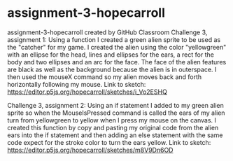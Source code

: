 # assignment-3-hopecarroll
assignment-3-hopecarroll created by GitHub Classroom
Challenge 3, assignment 1: Using a function I created a green alien sprite to be used as the "catcher" for my game. I created the alien using the color 
"yellowgreen" with an ellipse for the head, lines and ellipses for the ears, a rect for the body and two ellipses and an arc for the face. The face 
of the alien features are black as well as the background because the alien is in outerspace. I then used the mouseX command so my alien moves back and 
forth horizontally following my mouse. 
Link to sketch: https://editor.p5js.org/hopecarroll/sketches/i_Vo2ESHQ

Challenge 3, assignment 2: Using an if statement I added to my green alien sprite so when the MouseIsPressed command is called the ears of my alien turn from yellowgreen to yellow when I press my mouse on the canvas. I created this function by copy and pasting my original code from the alien ears into the if statement and then adding an else statement with the same code expect for the stroke color to turn the ears yellow. 
Link to sketch: https://editor.p5js.org/hopecarroll/sketches/m8V9Dn6OD
